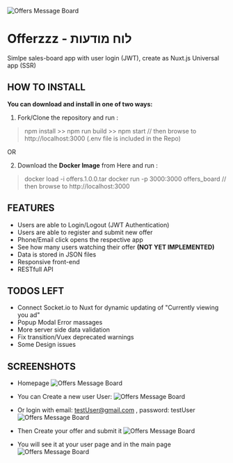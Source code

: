 ![Offers Message Board](https://res.cloudinary.com/chikoom/image/upload/v1604988001/offers/offers_1_b3jxck.png)

# Offerzzz - לוח מודעות

Simlpe sales-board app with user login (JWT), create as Nuxt.js Universal app (SSR)


## HOW TO INSTALL

**You can download and install in one of two ways:**

 1. Fork/Clone the repository and run : 
 

> npm install >> npm run build >> npm start  // then browse to http://localhost:3000
> (.env file is included in the Repo)

 OR 
 
 2. Download the **Docker Image** from Here and run :

>  docker load -i offers.1.0.0.tar 
>  docker run -p 3000:3000 offers_board
> // then browse to http://localhost:3000

## FEATURES

 - Users are able to Login/Logout (JWT Authentication)
 - Users are able to register and submit new offer
 - Phone/Email click opens the respective app
 - See how many users watching their offer **(NOT YET IMPLEMENTED)**
 - Data is stored in JSON files
 - Responsive front-end
 - RESTfull API

## TODOS LEFT

 - Connect Socket.io to Nuxt for dynamic updating of "Currently viewing you ad"
 - Popup Modal Error massages
 - More server side data validation
 - Fix transition/Vuex deprecated warnings
 - Some Design issues
 
 
## SCREENSHOTS
 - Homepage
![Offers Message Board](https://res.cloudinary.com/chikoom/image/upload/v1604988001/offers/offers_1_b3jxck.png)
 
 - You can Create a new user User:
 ![Offers Message Board](https://res.cloudinary.com/chikoom/image/upload/v1604988001/offers/offers_2_pz1aka.png)
 
 - Or login with email: testUser@gmail.com , password: testUser
![Offers Message Board](https://res.cloudinary.com/chikoom/image/upload/v1604988001/offers/offers_3_guwvcq.png)
 
 - Then Create your offer and submit it
![Offers Message Board](https://res.cloudinary.com/chikoom/image/upload/v1604988001/offers/offers_4_jclexw.png)

- You will see it at your user page and in the main page
![Offers Message Board](https://res.cloudinary.com/chikoom/image/upload/v1604988000/offers/offers_5_vrevpi.png)